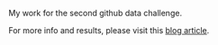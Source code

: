My work for the second github data challenge. 

For more info and results, please visit this [blog article](http://exceedhl.github.io/blog/2013/05/07/programming-language-evolution-in-last-year-github-data-challenge/).
